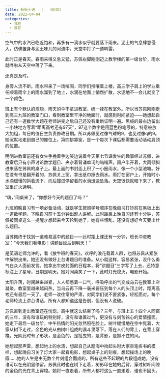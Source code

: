 ```yaml
---
title: 短短小说   |  《树影》
date: 2022-04-04
categories:
  - 我在
  - 昙花
---
```

空气中的水汽已临近饱和，再多有一滴水似乎就要落下雨来。泥土的气息肆意侵入，仿佛置身与泥土味儿的河流中，天空中打了一道响雷。

此时正是春天。春雨来得又急又猛，苏佩右脚刚刚迈上教学楼的第一级台阶，雨水就哗啦从天空中落了下来。

还真是及时。

身旁人流不断。雨水带来了一场喧闹，同学们推嚷着上楼，高三学子肩上的学业重任顺着雨伞上的雨水溜到了地上，水滴在地面上悄然扩散，水泥地不一会儿就变了一个颜色。

班上有个默认的规矩，雨天的伞不拿进教室，统一挂在教室外。所以当苏佩刚刚走到高三九班的教室门口，看到教室里干净的地面时，就感到时间紧迫——她想起自己还有一道数学大题在老师讲完之后自己还没有重新证明一遍。黑板的最右边留出一小块地方写着“距离高考还有97天”，97这个数字是用蓝色粉笔写的，特意被放大加粗，每日的值日生负责修改日期。所以苏佩见过像气球的9，也见过像q的9。她沉默地走到自己的座位上，第四排靠窗，是一个每次下课后都需要活动活动肩颈的位置。

明明进教室前还有女生手挽着手边笑边说着今天第七节课发生的趣事经过苏佩，进教室后只有小声讨论数学题目、夹杂着背诵单词的嗡嗡声。窗户半开着，大雨倾斜进来落在苏佩的桌子上。最上面的书封面上积了一小圈雨水，像一个小型池塘。好在没有书是翻开着的，苏佩关上窗，拿出纸巾擦去雨水。雨打在窗户上，开始时小水滴缓慢的斜着流下，而后撞进停留着的水滴迅速坠落。天空很快就暗下来了，教室里灯火通明。

“嗨，”同桌来了，“你想好今天的题目了吗？”

九班的晚自习有一项必备活动，就是学生按照学号顺序在晚自习打铃前在黑板上出一道数学题，下晚自习前十五分钟出题人讲解。此时距离上晚自习还有十分钟，苏佩被同桌这么一提醒才想起来今天轮到她了。她有些慌乱，还没有想好今天要出什么题目。

当苏佩终于找到一道难易适中的题目——此时距上课还有一分钟，班长冲进教室：“今天我们看电影！讲题目延后到明天！”

是英语老师允许的，看《放牛班的春天》。欢呼的浪花载着人群，也将苏佩从紧张中解脱出来。她还没有做好上台讲题目的准备。从小就这样，容易紧张，没什么勇气在众人面前发言。她拿出牛皮封面的日程本，将“讲题目”三字写了上去，还特意标注上了星号，日期是明天。她对同桌笑了一下，此时灯光熄灭，电影开始。

太阳升落，时间越来越紧，人人都憋着一口气，呼吸呼出的气变成乌云在教室上空凝聚。教室里越来越闷热，当乌云再下降一毫米要压到每个人的头顶上时，距离高考还有最后一天了。老师一改往常的严肃，对同学们说不要紧张，轻松面对。每个老师轮流上讲台讲话，所有人都知道这是告别，但没有人说破。

苏佩直到走出教室还在恍惚，高中就这么结束了吗？三年，与班上五十四个人同窗的三年，没有和谁玩的特别好，没有和谁置过气，更没有与刻苦铭心的爱情撞面。她走下最后一级台阶，中午热情的阳光忽然照在脸上。树叶缓慢地在空中晃着，大家从树下走过，金色的光从由树叶组成的漏斗里落下，落在人们的背上，在背上穿梭。光阴此时有了形状，是金色的，是摇曳的，是背影，是抓不住的风。

她想起那声雷，想起地上的水渍，想起自己从题海中抬起头时大家奋笔疾书的模样，想起晚自习关了灯大家一起看电影，想起桌子上的刻痕，想起操场上的晚霞……她的人生是由无数个片刻组合而成的，所有这些不起眼的片段组成她，没有谁可以在光阴里停留。苏佩此时也在树下走着，树影印在她的后背，穿过树叶间隙的金色的光在背上穿梭。她将一直走着，所有人都将这么一直走着，谁也不回头。